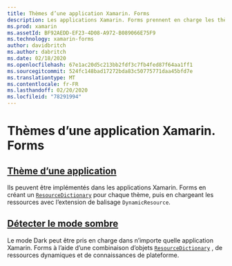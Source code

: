 ```yaml
---
title: Thèmes d’une application Xamarin. Forms
description: Les applications Xamarin. Forms prennent en charge les thèmes en créant un ResourceDictionary pour chaque thème, puis en chargeant les ressources avec l’extension de balisage DynamicResource.
ms.prod: xamarin
ms.assetId: BF92AEDD-EF23-4D08-A972-B089066E75F9
ms.technology: xamarin-forms
author: davidbritch
ms.author: dabritch
ms.date: 02/18/2020
ms.openlocfilehash: 67e1ac20d5c213bb2fdf3c7fb4fed87f64aa1ff1
ms.sourcegitcommit: 524fc148bad17272bda83c50775771daa45bfd7e
ms.translationtype: MT
ms.contentlocale: fr-FR
ms.lasthandoff: 02/20/2020
ms.locfileid: "78291994"
---
```

# <a name="theming-a-xamarinforms-application"></a>Thèmes d’une application Xamarin. Forms

## <a name="theme-an-application"></a>[Thème d’une application](theming.md)

Ils peuvent être implémentés dans les applications Xamarin. Forms en créant un [`ResourceDictionary`](xref:Xamarin.Forms.ResourceDictionary) pour chaque thème, puis en chargeant les ressources avec l’extension de balisage `DynamicResource`.

## <a name="detect-dark-mode"></a>[Détecter le mode sombre](dark-mode.md)

Le mode Dark peut être pris en charge dans n’importe quelle application Xamarin. Forms à l’aide d’une combinaison d’objets [`ResourceDictionary`](xref:Xamarin.Forms.ResourceDictionary) , de ressources dynamiques et de connaissances de plateforme.

